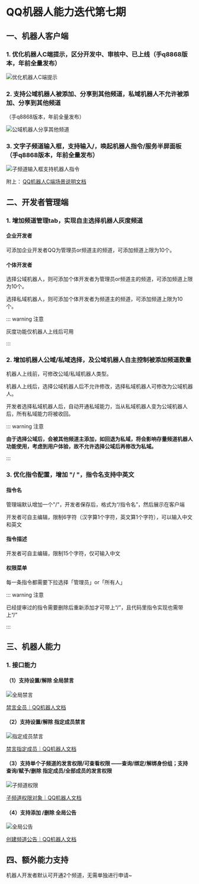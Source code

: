 # QQ机器人能力迭代第七期
## 一、机器人客户端

### 1. 优化机器人C端提示，区分开发中、审核中、已上线（手q8868版本，年前全量发布）

<img :src="$withBotBase('/images/newfeature/seven/robot_client_remind.jpg')" alt="优化机器人C端提示">

### 2. 支持公域机器人被添加、分享到其他频道，私域机器人不允许被添加、分享到其他频道

（手q8868版本，年前全量发布）

<img :src="$withBotBase('/images/newfeature/seven/public_robot_other_channel.jpg')" alt="公域机器人分享其他频道">

### 3. 文字子频道输入框，支持输入/，唤起机器人指令/服务半屏面板（手q8868版本，年前全量发布）

<img :src="$withBotBase('/images/newfeature/seven/child_channel_robot_directive.jpg')" alt="子频道输入框支持机器人指令">

附上： [QQ机器人C端场景说明文档](https://docs.qq.com/doc/DTW1ScEpOWkxudGdN)

## 二、开发者管理端

### 1. 增加频道管理tab，实现自主选择机器人灰度频道

#### 企业开发者

可添加企业开发者QQ为管理员or频道主的频道，可添加频道上限为10个。

#### 个体开发者

选择公域机器人，则可添加个体开发者为管理员or频道主的频道，可添加频道上限为10个。

选择私域机器人，则可添加个体开发者为频道主的频道，可添加频道上限为10个。

::: warning 注意

灰度功能仅机器人上线后可用

:::

### 2. 增加机器人公域/私域选择，及公域机器人自主控制被添加频道数量

机器人上线前，可修改公域/私域机器人类型。

机器人上线后，选择公域机器人后不允许修改，选择私域机器人可修改为公域机器人。

开发者选择私域机器人后，自动开通私域能力，当从私域机器人变为公域机器人后，所有私域能力将被收回。

::: warning 注意

__由于选择公域后，会被其他频道主添加，如回退为私域，将会影响存量频道机器人功能使用，考虑到用户体验，故不允许选择公域后再修改为私域。__

:::

### 3. 优化指令配置，增加 "/ "，指令名支持中英文

#### 指令名

管理端默认增加一个"/"，开发者保存后，格式为“/指令名”，然后展示在客户端

开发者可自主编辑，限制6字符（汉字算1个字符，英文算1个字符），可以输入中文和英文

#### 指令描述

开发者可自主编辑，限制15个字符，仅可输入中文

#### 权限菜单

每一条指令都需要下拉选择「管理员」or「所有人」

::: warning 注意

已经提审过的指令需要删除后重新添加才可带上“/”，且代码里指令实现也需带上“/”

:::

## 三、机器人能力

### 1. 接口能力

#### （1）支持设置/解除 全局禁言

<img :src="$withBotBase('/images/newfeature/seven/mute_all.jpg')" alt="全局禁言">

[禁言全员｜QQ机器人文档](https://bot.q.qq.com/wiki/develop/api/openapi/guild/patch_guild_mute.html)

#### （2）支持设置/解除 指定成员禁言

<img :src="$withBotBase('/images/newfeature/seven/mute_special.jpg')" alt="指定成员禁言">

[禁言指定成员｜QQ机器人文档](https://bot.q.qq.com/wiki/develop/api/openapi/guild/patch_guild_member_mute.html)

#### （3）支持单个子频道的发言权限/可查看权限 ——查询/绑定/解绑身份组；支持查询/赋予/删除 指定成员/全部成员的发言权限

<img :src="$withBotBase('/images/newfeature/seven/child_channel_permission.jpg')" alt="子频道权限">

[子频道权限对象｜QQ机器人文档](https://bot.q.qq.com/wiki/develop/api/openapi/channel_permissions/model.html)

#### （4）支持添加 /删除 全局公告

<img :src="$withBotBase('/images/newfeature/seven/public_announce.jpg')" alt="全局公告">

[创建频道公告｜QQ机器人文档](https://bot.q.qq.com/wiki/develop/api/openapi/announces/post_guild_announces.html)

## 四、额外能力支持

机器人开发者默认可开通2个频道，无需单独进行申请~
